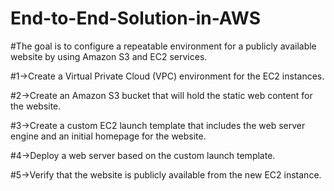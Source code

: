 # End-to-End-Solution-in-AWS
#The goal is to configure a repeatable environment for a publicly available website by using Amazon S3 and EC2 services.

#1->Create a Virtual Private Cloud (VPC) environment for the EC2 instances.

#2->Create an Amazon S3 bucket that will hold the static web content for the website.

#3->Create a custom EC2 launch template that includes the web server engine and an initial homepage for the website.

#4->Deploy a web server based on the custom launch template.

#5->Verify that the website is publicly available from the new EC2 instance.
